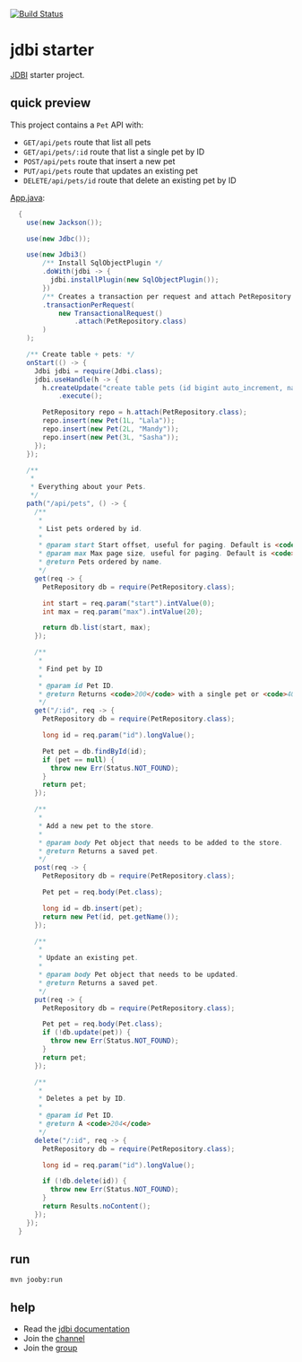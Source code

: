 [![Build Status](https://travis-ci.org/jooby-project/jdbi-starter.svg?branch=master)](https://travis-ci.org/jooby-project/jdbi-starter)
# jdbi starter

[JDBI](https://jdbi.github.io) starter project.

## quick preview

This project contains a `Pet` API with:

* `GET/api/pets` route that list all pets
* `GET/api/pets/:id` route that list a single pet by ID
* `POST/api/pets` route that insert a new pet
* `PUT/api/pets` route that updates an existing pet
* `DELETE/api/pets/id` route that delete an existing pet by ID

[App.java](https://github.com/jooby-project/jdbi-starter/blob/master/src/main/java/starter/jdbi/App.java):

```java
  {
    use(new Jackson());

    use(new Jdbc());

    use(new Jdbi3()
        /** Install SqlObjectPlugin */
        .doWith(jdbi -> {
          jdbi.installPlugin(new SqlObjectPlugin());
        })
        /** Creates a transaction per request and attach PetRepository */
        .transactionPerRequest(
            new TransactionalRequest()
                .attach(PetRepository.class)
        )
    );

    /** Create table + pets: */
    onStart(() -> {
      Jdbi jdbi = require(Jdbi.class);
      jdbi.useHandle(h -> {
        h.createUpdate("create table pets (id bigint auto_increment, name varchar(255))")
            .execute();

        PetRepository repo = h.attach(PetRepository.class);
        repo.insert(new Pet(1L, "Lala"));
        repo.insert(new Pet(2L, "Mandy"));
        repo.insert(new Pet(3L, "Sasha"));
      });
    });

    /**
     *
     * Everything about your Pets.
     */
    path("/api/pets", () -> {
      /**
       *
       * List pets ordered by id.
       *
       * @param start Start offset, useful for paging. Default is <code>0</code>.
       * @param max Max page size, useful for paging. Default is <code>50</code>.
       * @return Pets ordered by name.
       */
      get(req -> {
        PetRepository db = require(PetRepository.class);

        int start = req.param("start").intValue(0);
        int max = req.param("max").intValue(20);

        return db.list(start, max);
      });

      /**
       *
       * Find pet by ID
       *
       * @param id Pet ID.
       * @return Returns <code>200</code> with a single pet or <code>404</code>
       */
      get("/:id", req -> {
        PetRepository db = require(PetRepository.class);

        long id = req.param("id").longValue();

        Pet pet = db.findById(id);
        if (pet == null) {
          throw new Err(Status.NOT_FOUND);
        }
        return pet;
      });

      /**
       *
       * Add a new pet to the store.
       *
       * @param body Pet object that needs to be added to the store.
       * @return Returns a saved pet.
       */
      post(req -> {
        PetRepository db = require(PetRepository.class);

        Pet pet = req.body(Pet.class);

        long id = db.insert(pet);
        return new Pet(id, pet.getName());
      });

      /**
       *
       * Update an existing pet.
       *
       * @param body Pet object that needs to be updated.
       * @return Returns a saved pet.
       */
      put(req -> {
        PetRepository db = require(PetRepository.class);

        Pet pet = req.body(Pet.class);
        if (!db.update(pet)) {
          throw new Err(Status.NOT_FOUND);
        }
        return pet;
      });

      /**
       *
       * Deletes a pet by ID.
       *
       * @param id Pet ID.
       * @return A <code>204</code>
       */
      delete("/:id", req -> {
        PetRepository db = require(PetRepository.class);

        long id = req.param("id").longValue();

        if (!db.delete(id)) {
          throw new Err(Status.NOT_FOUND);
        }
        return Results.noContent();
      });
    });
  }
```

## run

    mvn jooby:run

## help

* Read the [jdbi documentation](http://jooby.org/doc/jdbi3)
* Join the [channel](https://gitter.im/jooby-project/jooby)
* Join the [group](https://groups.google.com/forum/#!forum/jooby-project)
